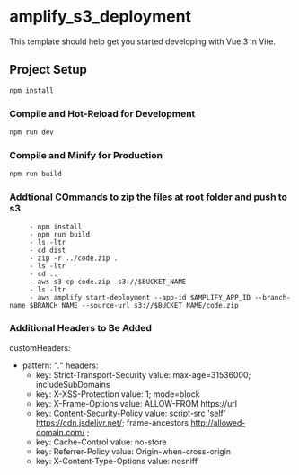 # amplify_s3_deployment

This template should help get you started developing with Vue 3 in Vite.



## Project Setup

```sh
npm install
```

### Compile and Hot-Reload for Development

```sh
npm run dev
```

### Compile and Minify for Production

```sh
npm run build
```
### Addtional COmmands to zip the files at root folder and push to s3
         - npm install
         - npm run build
         - ls -ltr
         - cd dist
         - zip -r ../code.zip .
         - ls -ltr
         - cd ..
         - aws s3 cp code.zip  s3://$BUCKET_NAME
         - ls -ltr
         - aws amplify start-deployment --app-id $AMPLIFY_APP_ID --branch-name $BRANCH_NAME --source-url s3://$BUCKET_NAME/code.zip

### Additional Headers to Be Added
customHeaders:
  - pattern: "*.*"
    headers:
      - key: Strict-Transport-Security
        value: max-age=31536000; includeSubDomains
      - key: X-XSS-Protection
        value: 1; mode=block
      - key: X-Frame-Options
        value: ALLOW-FROM https://url
      - key: Content-Security-Policy
        value: script-src 'self' https://cdn.jsdelivr.net/;  frame-ancestors
          http://allowed-domain.com/ ;
      - key: Cache-Control
        value: no-store
      - key: Referrer-Policy
        value: Origin-when-cross-origin
      - key: X-Content-Type-Options
        value: nosniff

